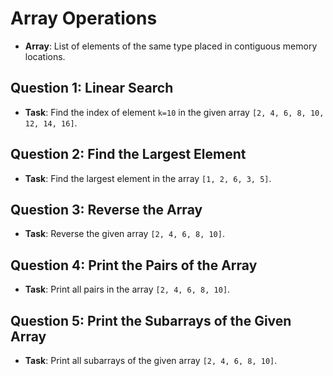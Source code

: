 # Array Operations

- **Array**: List of elements of the same type placed in contiguous memory locations.

## Question 1: Linear Search

- **Task**: Find the index of element `k=10` in the given array `[2, 4, 6, 8, 10, 12, 14, 16]`.

## Question 2: Find the Largest Element

- **Task**: Find the largest element in the array `[1, 2, 6, 3, 5]`.

## Question 3: Reverse the Array

- **Task**: Reverse the given array `[2, 4, 6, 8, 10]`.

## Question 4: Print the Pairs of the Array

- **Task**: Print all pairs in the array `[2, 4, 6, 8, 10]`.

## Question 5: Print the Subarrays of the Given Array

- **Task**: Print all subarrays of the given array `[2, 4, 6, 8, 10]`.
